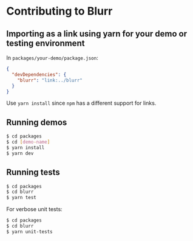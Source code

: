 # Contributing to Blurr

## Importing as a link using yarn for your demo or testing environment

In `packages/your-demo/package.json`:

```json
{
  "devDependencies": {
    "blurr": "link:../blurr"
  }
}
```

Use `yarn install` since `npm` has a different support for links.

## Running demos

```bash
$ cd packages
$ cd [demo-name]
$ yarn install
$ yarn dev
```

## Running tests

```bash
$ cd packages
$ cd blurr
$ yarn test
```

For verbose unit tests:

```bash
$ cd packages
$ cd blurr
$ yarn unit-tests
```
